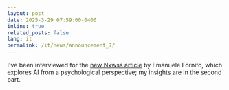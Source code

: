 ```yaml
---
layout: post
date: 2025-3-29 07:59:00-0400
inline: true
related_posts: false
lang: it
permalink: /it/news/announcement_7/
---
```


<!-- TRANSLATION NOTE: Replace the English content below with Italian translation. -->

I've been interviewed for the [new Nxwss article](https://www.nxwss.com/lintelligenza-artificiale-prender-il-posto-degli-psicologi) by Emanuele Fornito, which explores AI from a psychological perspective; my insights are in the second part.
